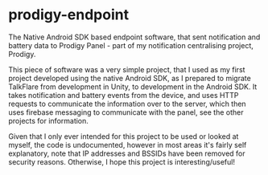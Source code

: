 # prodigy-endpoint

The Native Android SDK based endpoint software, that sent notification and battery data to Prodigy Panel - part of my notification centralising project, Prodigy.

This piece of software was a very simple project, that I used as my first project developed using the native Android SDK, as I prepared to migrate TalkFlare from development in Unity, to development in the Android SDK. It takes notification and battery events from the device, and uses HTTP requests to communicate the information over to the server, which then uses firebase messaging to communicate with the panel, see the other projects for information.

Given that I only ever intended for this project to be used or looked at myself, the code is undocumented, however in most areas it's fairly self explanatory, note that IP addresses and BSSIDs have been removed for security reasons. Otherwise, I hope this project is interesting/useful!
